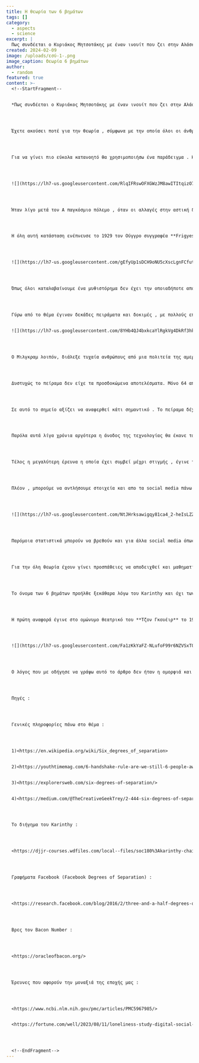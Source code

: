 ```yaml
---
title: Η θεωρία των 6 βημάτων
tags: []
category:
  - aspects
  - science
excerpt: |
  Πως συνδέεται ο Κυριάκος Μητσοτάκης με έναν ινουίτ που ζει στην Αλάσκα ; 
created: 2024-02-09
image: /uploads/εσύ-1-.png
image_caption: Θεωρία 6 βημάτων
author:
  - random
featured: true
content: >-
  <!--StartFragment--


  *Πως συνδέεται ο Κυριάκος Μητσοτάκης με έναν ινουίτ που ζει στην Αλάσκα ;* 




  Έχετε ακούσει ποτέ για την θεωρία , σύμφωνα με την οποία όλοι οι άνθρωποι του κόσμου συνδεόμαστε μεταξύ μας , μέσα από μια αλυσίδα έως 6 ανθρώπων ;




  Για να γίνει πιο εύκολα κατανοητό θα χρησιμοποιήσω ένα παράδειγμα . Η Φανή από τα Τρίκαλα , συνδέεται με τον Hank απο την Νέα Υόρκη μέσα από ένα δίκτυο προσωπικών της γνωριμιών με μέγιστο αριθμό ατόμων το 6. Δηλαδή η Φανή έχει έναν γνωστό , που αυτός έχει έναν δικό του γνωστό κ.λπ. , που αυτός ο γνωστός ξέρει τον Hank . 




  ![](https://lh7-us.googleusercontent.com/RlqIFRswOFXGWzJM8awITItqizO7zc6KZSl9K8TgIOjBXhw1rUmNuGSFoW3LvEmYNvbcXQbEpaAHS5dHLrm5hJ_9ja__V81Joon5JnW0gANjHCZolVc2V1BUtKYiaRQuDwL6_D5M2eRsu8tn67j2OaI)




  Ήταν λίγο μετά τον Α παγκόσμιο πόλεμο , όταν οι αλλαγές στην αστική δόμηση , στα κοινωνικά δίκτυα και γενικότερα οι τεχνολογικές εφευρέσεις πάνω στις μεταφορές και τις επικοινωνίες είχαν αρχίσει να “συρρικνώνουν” τον κόσμο αισθητά . Όσο οι αποστάσεις σιγά σιγά μειώνονται , τα ανθρώπινα δίκτυα επεκτείνονται . 




  Η όλη αυτή κατάσταση ενέπνευσε το 1929 τον Ούγγρο συγγραφέα **Frigyes Karinthy** να προσθέσει στο κάπως φουτουριστικό βιβλίο του “*Everything is different*” (όλα είναι διαφορετικά) ένα μικρό διήγημα ονόματι **αλυσίδα** ή **σύνδεσμοι αλυσίδας** (chain ή chain-links) . Σε αυτή του την ιστορία , οι πρωταγωνιστές βλέποντας την όλη κατάσταση που περιγράψαμε , προσπαθούν να αποδείξουν ότι όντως ο κόσμος συρρικνώνεται και δοκιμάζουν να συνδεθούν με οποιονδήποτε κάτοικο της γης χρησιμοποιώντας μέχρι 4 ενδιάμεσα άτομα ως συνδέσμους . Πίστευαν δηλαδή , αυτό που αναλύσαμε και στην εισαγωγή , πως όλοι οι κάτοικοι της γης (1.5 δις εκείνη την εποχή) μπορούν να συνδεθούν μέσα από μια αλυσίδα μέχρι 6 ανθρώπων.




  ![](https://lh7-us.googleusercontent.com/gEfyUp1sDCH9oNU5cXscLgnFCfutJAepkCwS-bbBJ5ECEI6uzMx3p1sJBWHMAMH7A9Oi9HtE7LfJeB_q3-g8FsXPHyUNIWU1cp_QVx_olTOqm1fyoo5RNSIVRdNgfOFSZz8a2qzaiNb__Vs_qnDHAFo)




  Όπως όλοι καταλαβαίνουμε ένα μυθιστόρημα δεν έχει την οποιαδήποτε αποδεικτική αξία . Παρόλα αυτά το έργο το Karinthy , οδήγησε πάρα πολλούς επιστήμονες από διάφορα πεδία να ασχοληθούν ενδελεχώς με αυτό το θέμα. Απο κοινωνικούς επιστήμονες έως μαθηματικούς και ψυχολόγους . Υπήρχαν έρευνες που έγιναν σε κλίμακα πόλης ενώ άλλες έγιναν σε παγκόσμια κλίμακα. Άλλες είχαν αποτέλεσμα και άλλες όχι . Το μόνο σίγουρο είναι ότι άνοιξε ένας χορός ο οποίος ακόμα και σήμερα δεν μπορούμε να πούμε ότι έχει λήξει . 




  Γύρω από το θέμα έγιναν δεκάδες πειράματα και δοκιμές , με πολλούς επιστήμονες όπως αναφέραμε και πριν, να γεμίζουν με αυτά τα βιογραφικά τους . Παρόλα αυτά ένας ήταν αυτός που ξεχώρισε παραπάνω με το έργο του και ακούει στο όνομα **Στάνλεϊ Μιλγκραμ**. Ο Μιλγκραμ ήταν ψυχολόγος που ασχολήθηκε με διάφορα ζητήματα , όπως και με το ζήτημα των κοινωνικών δικτύων . Το πείραμα το οποίο μας ενδιαφέρει σε αυτό το άρθρο είναι αυτο το **“πείραμα του μικρού κόσμου¨ (“small world experiment”)** και έλαβε χώρα το 1967 αν και δημοσιεύθηκε επίσημα το 1991. 


  ![](https://lh7-us.googleusercontent.com/8YHb4QJ4bxkcaYlRgkVg4DkRf3hkWVh4AN1k1jUCtsQW-du0Ongknj5yiP8bFR36Ev3G75ngY1kI4yUmWRV5V8xbA3mrnk4ho8VkX9Z6TJYzCa_-49uwRDyvcmWtRt47YRTw34BokqP9DfU_h5slegc)




  Ο Μιλγκραμ λοιπόν, διάλεξε τυχαία ανθρώπους από μια πολιτεία της αμερικής (Κάνσας)  και τους ανέθεσε να στείλουν μέσω ταχυδρομείου  έναν φάκελο σε έναν άγνωστο προς αυτούς άνθρωπο που ζει σε μια άλλη πολιτεία (Βοστώνη) , που το μόνο που γνώριζαν για αυτόν ήταν το όνομα του και η τοποθεσία του . Ουσιαστικά οι συμμετέχοντες θα έπρεπε να σκεφτούν ποιος είναι ο πιο πιθανός γνωστός τους που μπορεί να τους φέρει σε επαφή με αυτόν τον τύπο στην Βοστώνη , όπου μετά και αυτοί με την σειρά τους θα έπρεπε να κάνουν το ίδιο μέχρι να καταλήξει ο φάκελος στον επιθυμητό παραλήπτη . 




  Δυστυχώς το πείραμα δεν είχε τα προσδοκώμενα αποτελέσματα. Μόνο 64 απο τους 296 φακέλους έφτασαν στον στόχο τους . Το αστείο της υπόθεσης ήταν ότι με βάση αυτούς που κατάφεραν να φτάσουν , οι ενδιάμεσοι ήταν όντως μεταξύ 5-6 ανθρώπων , κάτι που δείχνει ότι ο αριθμός που διάλεξε σχεδόν τυχαία  ο Karinthy ήταν πολύ κοντά στην πραγματικότητα . 




  Σε αυτό το σημείο αξίζει να αναφερθεί κάτι σημαντικό . Το πείραμα δέχθηκε έντονη κριτική από την επιστημονική κοινότητα καθώς έπαιξαν ρόλο και ορισμένοι εξωγενής παράγοντες για την αποτυχία του , όπως για παράδειγμα ότι πολλοί ενδιαφερόμενοι , λόγω βαρεμάρας ή υποχρεώσεων δεν έδωσαν ποτέ την απαραίτητη προσοχή. Επίσης , υπάρχουν διάφορες παραλλαγές του small world experiment όπου ορισμένες από αυτές μάλιστα έγιναν και απο τον ίδιο τον Μιλγκραμ και θα τις βρείτε στο link στο τέλους του άρθρου. 




  Παρόλα αυτά λίγα χρόνια αργότερα η άνοδος της τεχνολογίας θα έκανε τα πράγματα πολύ πιο εύκολα . Το 2001 ο γνωστός καθηγητής του Columbia και κοινωνιολόγος **Ντάνκαν Γουάτ**  , επανέλαβε το πείραμα του μικρού κόσμου αλλά αυτή την φορά αντι για το κανονικό ταχυδρομείο χρησιμοποιεί το ηλεκτρονικό , δηλαδή τα γνωστά σε όλους μας e-mail. Αυτή την φορά , δεν ήταν μόνο ο τρόπος αποστολής ο οποίος άλλαξε . Αντί για 296 συμμετέχοντες , χρησιμοποίησε 48.000 (!) και αντί να αφορά μόνο τις ΗΠΑ , πήρε μέρος σε 157 διαφορετικές χώρες.  Τα αποτελέσματα πλέον ήταν πολύ καλύτερα , χωρίς να γνωρίζουμε όμως τον ακριβή αριθμό των email που έφτασαν στο στόχο τους , γνωρίζουμε ότι ο μέσος όρος των κρίκων της αλυσίδας ήταν μεταξύ 5 και 6 ανθρώπων . 




  Τέλος η μεγαλύτερη έρευνα η οποία έχει συμβεί μέχρι στιγμής , έγινε το 2007 απο τους **Λεσκοβετσ** (Σλοβένος επιστήμονας πληροφορικής) και **Χορβιτς** (Αμερικανός επιστήμονας πληροφορικής) οι οποίοι εργαζόμενοι για την Microsoft  μελέτησαν δισεκατομμύρια μηνύματα από 240 εκατομμύρια χρήστες του Microsoft Messenger και ανακάλυψαν ότι χρειάζονται κοντα στους 6.6 κρίκους αλυσίδας.




  Πλέον , μπορούμε να αντλήσουμε στοιχεία και απο τα social media πάνω στο θέμα . Για παράδειγμα , από παλαιότερες έρευνες που έχουν γίνει στο Facebook , οι οποίες δεν συμβαίνουν πλέον λόγω αλλαγής στην πολιτική της εταιρείας , ο μ.ο. των κοινών φίλων οι οποίοι συνδέουν 2 οποιουσδήποτε χρήστες του Facebook είναι κοντά στους 4.5 (έρευνα του 2016)  ένας αριθμός ο οποίος μειώνεται αισθητά όσο πληθαίνουν με το καιρό και οι χρήστες του. 




  ![](https://lh7-us.googleusercontent.com/NtJHrksawigqy81ca4_2-heIsLZZVqY4N5hB-NECXTfcIzSC92tkNxki9raIQHxkjXVhOJ0G6U642v53sW9nqdReKD1nipWssPuSE5NsX5mST4BH2OKDjKxZw_PLvxTiMejOlwZPURGKglHoG2ehorM)




  Παρόμοια στατιστικά μπορούν να βρεθούν και για άλλα social media όπως το twitter (το 2010 είχε βρεθεί οτι ο αντιστοιχος αριθμός είναι μεταξύ 4-5) αλλα και στο linkedin. 




  Για την όλη θεωρία έχουν γίνει προσπάθειες να αποδειχθεί και μαθηματικά , δημιουργώντας ορισμένους τύπους οι οποίοι βασίζονται κυρίως στην αναλογία πληθυσμού και γνωριμιών αλλά δεν έχουν το απαραίτητο επιστημονικό βάρος . 




  Το όνομα των 6 βημάτων προήλθε ξεκάθαρα λόγω του Karinthy και όχι των ερευνών καθώς τα αποτελέσματα όπως είδαμε ποικίλουν όσον αφορά τον αριθμό. Παρόλα αυτά ο Karinthy δεν επηρέασε μόνο τους επιστήμονες να ασχοληθούν με τα κοινωνικά δίκτυα πιο έντονα από ότι είχαν κάνει ήδη μέχρι στιγμής αλλά άφησε και το αποτύπωμα του στις τέχνες και στον πολιτισμό .




  Η πρώτη αναφορά έγινε στο ομώνυμο θεατρικό του **Τζον Γκουέιρ** το 1990 “Six Degrees of Separation” και ακολούθησαν δεκάδες τραγούδια , ταινίες , λογοτεχνικά βιβλία και εκπομπές που είτε είναι βασισμένα στην θεωρία του Karinthy είτε έχουν αναφορές σε αυτήν (μπορείτε να βρείτε ορισμένα από αυτά στις πηγές του άρθρου) . Το “μπαμ” στο οποίο οφείλει και ένα κομμάτι αναγνώρισης η όλη θεωρία έγινε με το παιχνίδι Six Degrees of **Kevin Bacon** στο οποίο οι παίκτες καλούνται να συνδέσουν τον Kevin με άλλους ηθοποιούς μέσω κοινών εμφανίσεων τους σε ταινίες . Μάλιστα υπάρχουν ιστοσελίδες (link στο τέλος του άρθρου) στις οποίες μπορείτε να βάλετε το όνομα ενός ηθοποιού και να σας βγάλει τον αριθμό των ενδιάμεσων ηθοποιών που τον συνδέει με τον Kevin . 




  ![](https://lh7-us.googleusercontent.com/Fa1zKkYaFZ-NLufoF99r6NZVSxT0K_ZYNgCqnAxGpjct6LMZ0EzQ0-OZzBHrEEabyJ8v_qbCe_sry7ccfX9QJbtkzsZx2tyX2N3qv3cLGXISHFVQA1xnnN3C05zIB6vFowz02vzHaPDC4ukmqMyHsbU)




  Ο λόγος που με οδήγησε να γράψω αυτό το άρθρο δεν ήταν η ομορφιά και το ενδιαφέρον της θεωρίας αυτής καθεαυτής . Αυτό που με έκανε να θέλω να μοιραστώ όλα αυτά ήταν το ίδιο κίνητρο που έκανε το Karinthy να γράψει την ιστορία του. Οι αποστάσεις σιγά σιγά μειώνονται και κάθε μέρα ερχομαστε όλοι , όλο και πιο κοντά . Το οξύμωρο βέβαια είναι ότι σε μια εποχή που στον δυτικό κόσμο ο κόσμος αποξενώνεται και νιώθει όλο και πιο μόνος του ,  η ανθρώπινη επαφή είναι πιο προσβάσιμη από ποτέ άλλοτε . 




  Πηγές : 




  Γενικές πληροφορίες πάνω στο θέμα : 




  1)<https://en.wikipedia.org/wiki/Six_degrees_of_separation>


  2)<https://youthtimemag.com/6-handshake-rule-are-we-still-6-people-away-from-each-other/>


  3)<https://explorersweb.com/six-degrees-of-separation/>


  4)<https://medium.com/@TheCreativeGeekTrey/2-444-six-degrees-of-separation-the-surprising-science-of-how-were-all-linked-b114b24be49f>




  Το διήγημα του Karinthy : 




  <https://djjr-courses.wdfiles.com/local--files/soc180%3Akarinthy-chain-links/Karinthy-Chain-Links_1929.pdf>




  Γραφήματα Facebook (Facebook Degrees of Separation) : 




  <https://research.facebook.com/blog/2016/2/three-and-a-half-degrees-of-separation/>




  Βρες τον Bacon Number : 




  <https://oracleofbacon.org/>




  Έρευνες που αφορούν την μοναξιά της εποχής μας : 




  <https://www.ncbi.nlm.nih.gov/pmc/articles/PMC5967985/>


  <https://fortune.com/well/2023/08/11/loneliness-study-digital-social-media/>




  <!--EndFragment-->
---
```

